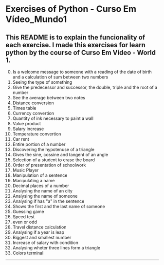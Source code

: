 # Exercises of Python - Curso Em Vídeo_Mundo1
This README is to explain the funcionality of each exercise.
I made this exercises for learn python by the course of Curso Em Vídeo - World 1.
------------------------------------------------------------------------------------
00) Is a welcome message to someone with a reading of the date of birth and a
calculation of sum between two numbers
01) Seeing the type of something
02) Give the predecessor and successor, the double, triple and the root of a number
03) See the average between two notes
04) Distance conversion
05) Times table
06) Currency convertion
07) Quantity of ink necessary to paint a wall
08) Value product
09) Salary increase
10) Temperature convertion
11) Car rent
12) Entire portion of a number
13) Discovering the hypotenuse of a triangle
14) Gives the sine, cossine and tangent of an angle
15) Selection of a student to erase the board
16) Order of presentation of schoolwork
17) Music Player
18) Manipulation of a sentence
19) Manipulating a name
20) Decimal places of a number
21) Analysing the name of an city
22) Analysing the name of someone
23) Analysing if has "a" in the sentence
24) Shows the first and the last name of someone
25) Guessing game
26) Speed test
27) even or odd
28) Travel distance calculation
29) Analysing if a year is leap
30) Biggest and smallest number
31) Increase of salary with condition
32) Analysing wheter three lines form a triangle
33) Colors terminal
------------------------------------------------------------------------------------
